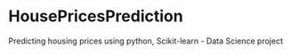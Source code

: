# HousePricesPrediction
Predicting housing prices using python, Scikit-learn - Data Science project
